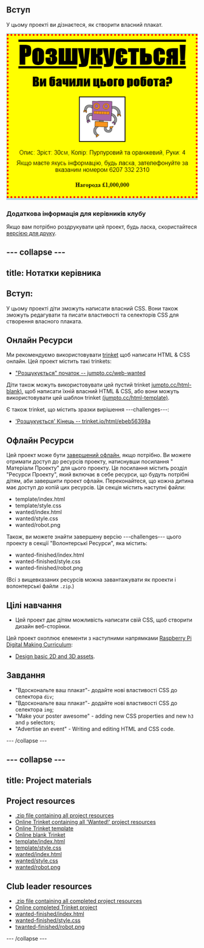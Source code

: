 ## Вступ

У цьому проекті ви дізнаєтеся, як створити власний плакат.

![screenshot](images/wanted-final.png)

### Додаткова інформація для керівників клубу

Якщо вам потрібно роздрукувати цей проект, будь ласка, скористайтеся [версією для друку](https://projects.raspberrypi.org/en/projects/wanted/print).

## \--- collapse \---

## title: Нотатки керівника

## Вступ:

У цьому проекті діти зможуть написати власний CSS. Вони також зможуть редагувати та писати властивості та селекторів CSS для створення власного плаката.

## Онлайн Ресурси

Ми рекомендуємо використовувати [trinket](https://trinket.io/) щоб написати HTML & CSS онлайн. Цей проект містить такі trinkets:

* ["Розшукується" початок -- jumpto.cc/web-wanted](http://jumpto.cc/web-wanted)

Діти також можуть використовувати цей пустий trinket [jumpto.cc/html-blank)](http://jumpto.cc/html-blank), щоб написати їхній власний HTML & CSS, або вони можуть використовувати цей шаблон trinket [(jumpto.cc/html-template)](http://jumpto.cc/html-template).

Є також trinket, що містить зразки вирішення \---challenges\---:

* ['Розшукується' Кінець -- trinket.io/html/ebeb56398a](https://trinket.io/html/ebeb56398a)

## Офлайн Ресурси

Цей проект може бути [завершений офлайн](https://www.codeclubprojects.org/en-GB/resources/webdev-working-offline/), якщо потрібно. Ви можете отримати доступ до ресурсів проекту, натиснувши посилання " Матеріали Проекту" для цього проекту. Це посилання містить розділ "Ресурси Проекту", який включає в себе ресурси, що будуть потрібні дітям, аби завершити проект офлайн. Переконайтеся, що кожна дитина має доступ до копій цих ресурсів. Ця секція містить наступні файли:

* template/index.html
* template/style.css
* wanted/index.html
* wanted/style.css
* wanted/robot.png

Також, ви можете знайти завершену версію \---challenges\--- цього проекту в секції "Волонтерські Ресурси", яка містить:

* wanted-finished/index.html
* wanted-finished/style.css
* wanted-finished/robot.png

(Всі з вищевказаних ресурсів можна завантажувати як проекти і волонтерські файли `.zip`.)

## Цілі навчання

* Цей проект дає дітям можливість написати свій CSS, щоб створити дизайн веб-сторінки.

Цей проект охоплює елементи з наступними напрямками [Raspberry Pi Digital Making Curriculum](http://rpf.io/curriculum):

* [Design basic 2D and 3D assets](https://www.raspberrypi.org/curriculum/design/creator).

## Завдання

* "Вдоскональте ваш плакат"- додайте нові властивості CSS до селектора `div`;
* "Вдоскональте ваш плакат"- додайте нові властивості CSS до селектора `img`;
* "Make your poster awesome" - adding new CSS properties and new `h3` and `p` selectors;
* "Advertise an event" - Writing and editing HTML and CSS code.

\--- /collapse \---

## \--- collapse \---

## title: Project materials

## Project resources

* [.zip file containing all project resources](resources/wanted-project-resources.zip)
* [Online Trinket containing all 'Wanted!' project resources](http://jumpto.cc/web-wanted)
* [Online Trinket template](http://jumpto.cc/trinket-template)
* [Online blank Trinket](http://jumpto.cc/trinket-blank)
* [template/index.html](resources/template-index.html)
* [template/style.css](resources/template-style.css)
* [wanted/index.html](resources/wanted-index.html)
* [wanted/style.css](resources/wanted-style.css)
* [wanted/robot.png](resources/wanted-robot.png)

## Club leader resources

* [.zip file containing all completed project resources](resources/wanted-volunteer-resources.zip)
* [Online completed Trinket project](https://trinket.io/html/ebeb56398a)
* [wanted-finished/index.html](resources/wanted-finished-index.html)
* [wanted-finished/style.css](resources/wanted-finished-style.css)
* [twanted-finished/robot.png](resources/twanted-finished-robot.png)

\--- /collapse \---